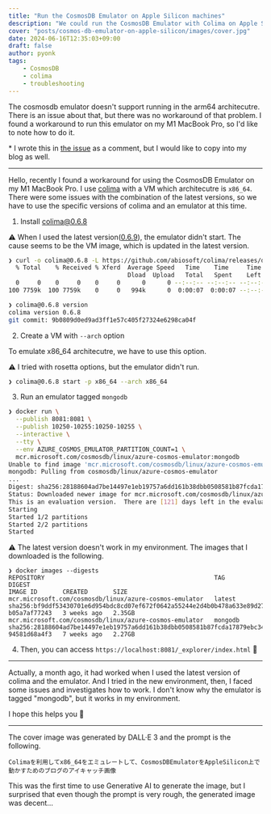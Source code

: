 ```yaml
---
title: "Run the CosmosDB Emulator on Apple Silicon machines"
description: "We could run the CosmosDB Emulator with Colima on Apple Silicon machines"
cover: "posts/cosmos-db-emulator-on-apple-silicon/images/cover.jpg"
date: 2024-06-16T12:35:03+09:00
draft: false
author: pyonk
tags:
    - CosmosDB
    - colima
    - troubleshooting
---
```



The cosmosdb emulator doesn't support running in the arm64 architecutre.
There is an issue about that, but there was no workaround of that problem.
I found a workaround to run this emulator on my M1 MacBook Pro, so I'd like to note how to do it.

\* I wrote this in [the issue](https://github.com/Azure/azure-cosmos-db-emulator-docker/issues/54#issuecomment-2171023620) as a comment, but I would like to copy into my blog as well.

---

Hello, recently I found a workaround for using the CosmosDB Emulator on my M1 MacBook Pro.
I use [colima](https://github.com/abiosoft/colima) with a VM which architecutre is `x86_64`.
There were some issues with the combination of the latest versions, so we have to use the specific versions of colima and an emulator at this time.

1. Install colima@0.6.8

:warning: When I used the latest version([0.6.9](https://github.com/abiosoft/colima/releases/tag/v0.6.9)), the emulator didn't start. The cause seems to be the VM image, which is updated in the latest version.

```bash
❯ curl -o colima@0.6.8 -L https://github.com/abiosoft/colima/releases/download/v0.6.8/colima-Darwin-arm64
  % Total    % Received % Xferd  Average Speed   Time    Time     Time  Current
                                 Dload  Upload   Total   Spent    Left  Speed
  0     0    0     0    0     0      0      0 --:--:-- --:--:-- --:--:--     0
100 7759k  100 7759k    0     0   994k      0  0:00:07  0:00:07 --:--:-- 1114k

❯ colima@0.6.8 version
colima version 0.6.8
git commit: 9b0809d0ed9ad3ff1e57c405f27324e6298ca04f
```

2. Create a VM with `--arch` option

To emulate x86_64 architecutre, we have to use this option.

:warning: I tried with rosetta options, but the emulator didn't run.

```bash
❯ colima@0.6.8 start -p x86_64 --arch x86_64
```

3. Run an emulator tagged `mongodb`

```bash
❯ docker run \
  --publish 8081:8081 \
  --publish 10250-10255:10250-10255 \
  --interactive \
  --tty \
  --env AZURE_COSMOS_EMULATOR_PARTITION_COUNT=1 \
  mcr.microsoft.com/cosmosdb/linux/azure-cosmos-emulator:mongodb
Unable to find image 'mcr.microsoft.com/cosmosdb/linux/azure-cosmos-emulator:mongodb' locally
mongodb: Pulling from cosmosdb/linux/azure-cosmos-emulator
...
Digest: sha256:28188604ad7be14497e1eb19757a6dd161b38dbb0508581b87fcda17879ebc34
Status: Downloaded newer image for mcr.microsoft.com/cosmosdb/linux/azure-cosmos-emulator:mongodb
This is an evaluation version.  There are [121] days left in the evaluation period.
Starting
Started 1/2 partitions
Started 2/2 partitions
Started
```

:warning: The latest version doesn't work in my environment. The images that I downloaded is the following.

```
❯ docker images --digests
REPOSITORY                                               TAG       DIGEST                                                                    IMAGE ID       CREATED       SIZE
mcr.microsoft.com/cosmosdb/linux/azure-cosmos-emulator   latest    sha256:bf9ddf53430701e6d954bdc8cd07ef672f0642a55244e2d4b0b478a633e89d27   b05a7af77243   3 weeks ago   2.35GB
mcr.microsoft.com/cosmosdb/linux/azure-cosmos-emulator   mongodb   sha256:28188604ad7be14497e1eb19757a6dd161b38dbb0508581b87fcda17879ebc34   94581d68a4f3   7 weeks ago   2.27GB
```

4. Then, you can access `https://localhost:8081/_explorer/index.html` :tada:

---

Actually, a month ago, it had worked when I used the latest version of colima and the emulator. And I tried in the new environment, then, I faced some issues and investigates how to work. I don't know why the emulator is tagged "mongodb", but it works in my environment.

I hope this helps you :pray:


---

The cover image was generated by DALL·E 3 and the prompt is the following.

```
Colimaを利用してx86_64をエミュレートして、CosmosDBEmulatorをAppleSilicon上で動かすためのブログのアイキャッチ画像
```

This was the first time to use Generative AI to generate the image, but I surprised that even though the prompt is very rough, the generated image was decent...

